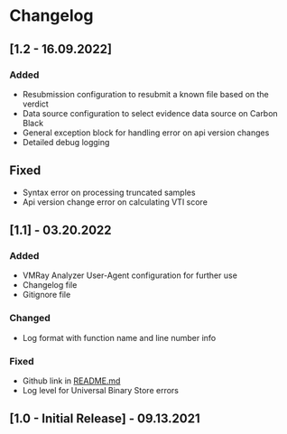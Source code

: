 # Changelog

## [1.2 - 16.09.2022]
### Added
- Resubmission configuration to resubmit a known file based on the verdict
- Data source configuration to select evidence data source on Carbon Black
- General exception block for handling error on api version changes
- Detailed debug logging

## Fixed
- Syntax error on processing truncated samples
- Api version change error on calculating VTI score 

## [1.1] - 03.20.2022
### Added
- VMRay Analyzer User-Agent configuration for further use
- Changelog file
- Gitignore file

### Changed
- Log format with function name and line number info

### Fixed
- Github link in [README.md](README.md)
- Log level for Universal Binary Store errors

## [1.0 - Initial Release] - 09.13.2021